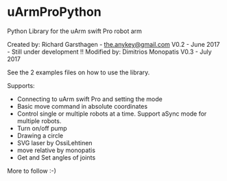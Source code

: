 # uArmProPython
Python Library for the uArm swift Pro robot arm

Created by: Richard Garsthagen - the.anykey@gmail.com
V0.2 - June 2017 - Still under development !!
Modified by: Dimitrios Monopatis
V0.3 - July 2017

See the 2 examples files on how to use the library.

Supports:
- Connecting to uArm swift Pro and setting the mode
- Basic move command in absolute coordinates
- Control single or multiple robots at a time. Support aSync mode for multiple robots.
- Turn on/off pump
- Drawing a circle
- SVG laser by OssiLehtinen
- move relative  by monopatis
- Get and Set angles of joints

More to follow :-)
